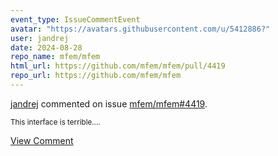 ```yaml
---
event_type: IssueCommentEvent
avatar: "https://avatars.githubusercontent.com/u/5412886?"
user: jandrej
date: 2024-08-28
repo_name: mfem/mfem
html_url: https://github.com/mfem/mfem/pull/4419
repo_url: https://github.com/mfem/mfem
---
```


<a href='https://github.com/jandrej' target='_blank'>jandrej</a> commented on issue <a href='https://github.com/mfem/mfem/pull/4419' target='_blank'>mfem/mfem#4419</a>.

<small>This interface is terrible....</small>

<a href='https://github.com/mfem/mfem/pull/4419' target='_blank'>View Comment</a>